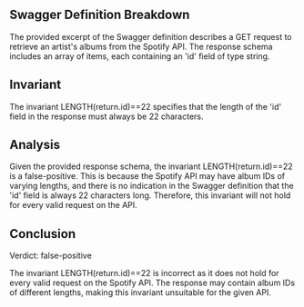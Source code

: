 ## Swagger Definition Breakdown

The provided excerpt of the Swagger definition describes a GET request to retrieve an artist's albums from the Spotify API. The response schema includes an array of items, each containing an 'id' field of type string.

## Invariant

The invariant LENGTH(return.id)==22 specifies that the length of the 'id' field in the response must always be 22 characters.

## Analysis

Given the provided response schema, the invariant LENGTH(return.id)==22 is a false-positive. This is because the Spotify API may have album IDs of varying lengths, and there is no indication in the Swagger definition that the 'id' field is always 22 characters long. Therefore, this invariant will not hold for every valid request on the API.

## Conclusion

Verdict: false-positive

The invariant LENGTH(return.id)==22 is incorrect as it does not hold for every valid request on the Spotify API. The response may contain album IDs of different lengths, making this invariant unsuitable for the given API.

